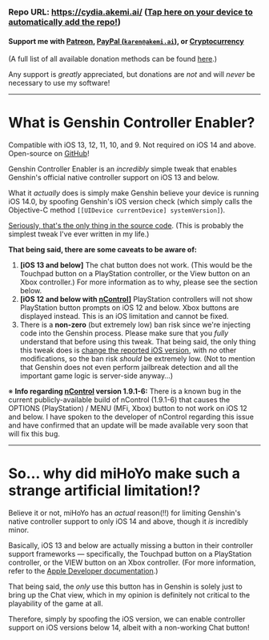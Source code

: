 ### Repo URL: https://cydia.akemi.ai/ ([Tap here on your device to automatically add the repo!](https://cydia.akemi.ai/add.php))

#### Support me with [Patreon](https://patreon.com/akemin_dayo), [PayPal (`karen@akemi.ai`)](https://paypal.me/akemindayo), or [Cryptocurrency](https://akemi.ai/?page/links#crypto)

(A full list of all available donation methods can be found [here](https://akemi.ai/?page/links#donate).)

Any support is _greatly_ appreciated, but donations are *not* and will *never* be necessary to use my software!

---

# What is Genshin Controller Enabler?

Compatible with iOS 13, 12, 11, 10, and 9. Not required on iOS 14 and above. Open-source on [GitHub](https://github.com/akemin-dayo/GenshinControllerEnabler)!

Genshin Controller Enabler is an _incredibly_ simple tweak that enables Genshin's official native controller support on iOS 13 and below.

What it _actually_ does is simply make Genshin believe your device is running iOS 14.0, by spoofing Genshin's iOS version check (which simply calls the Objective-C method `[[UIDevice currentDevice] systemVersion]`).

[Seriously, that's the only thing in the source code](https://github.com/akemin-dayo/GenshinControllerEnabler/blob/master/GenshinControllerEnabler.xm). (This is probably the simplest tweak I've ever written in my life.)

**That being said, there are some caveats to be aware of:**

1. **[iOS 13 and below]** The chat button does not work. (This would be the Touchpad button on a PlayStation controller, or the View button on an Xbox controller.) For more information as to why, please see the section below.
2. **[iOS 12 and below with [nControl](https://repo.packix.com/package/com.nito.ncontrol)]** PlayStation controllers will not show PlayStation button prompts on iOS 12 and below. Xbox buttons are displayed instead. This is an iOS limitation and cannot be fixed.
3. There is a **non-zero** (but extremely low) ban risk since we're injecting code into the Genshin process. Please make sure that you _fully_ understand that before using this tweak. That being said, the only thing this tweak does is [change the reported iOS version](https://github.com/akemin-dayo/GenshinControllerEnabler/blob/master/GenshinControllerEnabler.xm), with _no_ other modifications, so the ban risk _should_ be extremely low. (Not to mention that Genshin does not even perform jailbreak detection and all the important game logic is server-side anyway…)

※ **Info regarding [nControl](https://repo.packix.com/package/com.nito.ncontrol) version 1.9.1-6:** There is a known bug in the current publicly-available build of nControl (1.9.1-6) that causes the OPTIONS (PlayStation) / MENU (MFi, Xbox) button to not work on iOS 12 and below. I have spoken to the developer of nControl regarding this issue and have confirmed that an update will be made available very soon that will fix this bug.

---

# So… why did miHoYo make such a strange artificial limitation!?

Believe it or not, miHoYo has an _actual_ reason(!!) for limiting Genshin's native controller support to only iOS 14 and above, though it _is_ incredibly minor.

Basically, iOS 13 and below are actually missing a button in their controller support frameworks — specifically, the Touchpad button on a PlayStation controller, or the VIEW button on an Xbox controller. (For more information, refer to the [Apple Developer documentation](https://developer.apple.com/documentation/gamecontroller?language=objc).)

That being said, the _only_ use this button has in Genshin is solely just to bring up the Chat view, which in my opinion is definitely not critical to the playability of the game at all.

Therefore, simply by spoofing the iOS version, we can enable controller support on iOS versions below 14, albeit with a non-working Chat button!

